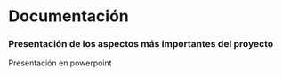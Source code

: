  #  Documentación  #

### Presentación de los aspectos más importantes del proyecto  ###
Presentación en powerpoint




